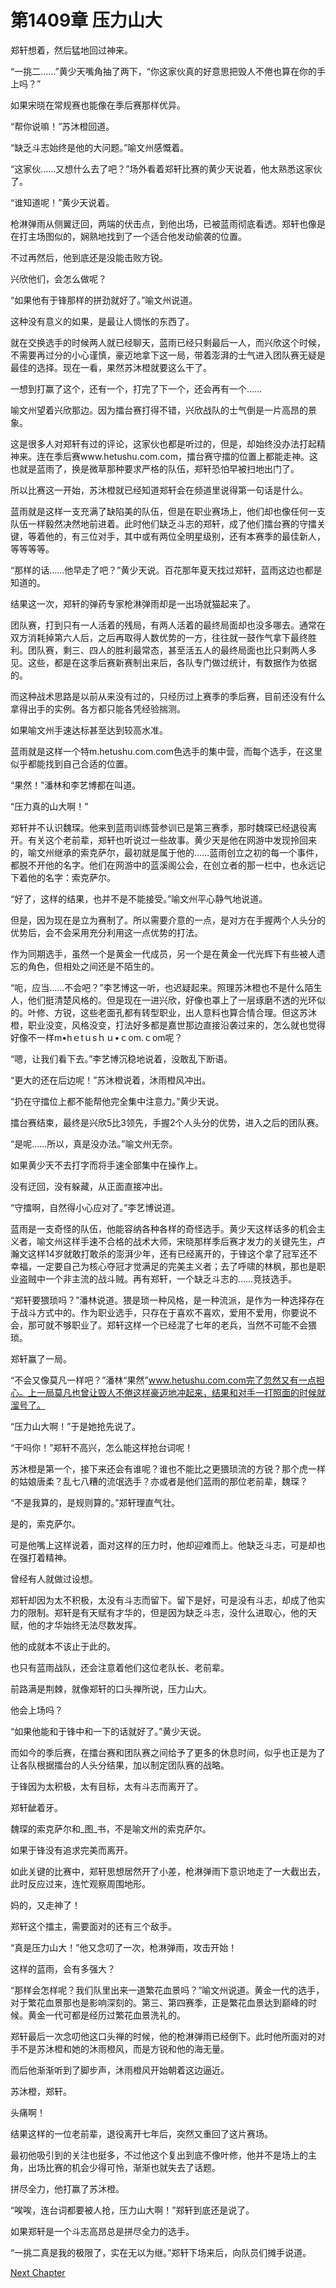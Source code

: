 # 第1409章 压力山大

郑轩想着，然后猛地回过神来。

“一挑二……”黄少天嘴角抽了两下，“你这家伙真的好意思把毁人不倦也算在你的手上吗？”

如果宋晓在常规赛也能像在季后赛那样优异。

“帮你说嘛！”苏沐橙回道。

“缺乏斗志始终是他的大问题。”喻文州感慨着。

“这家伙……又想什么去了吧？”场外看着郑轩比赛的黄少天说着，他太熟悉这家伙了。

“谁知道呢！”黄少天说着。

枪淋弹雨从侧翼迂回，两端的伏击点，到他出场，已被蓝雨彻底看透。郑轩也像是在打主场图似的，娴熟地找到了一个适合他发动偷袭的位置。

不过再然后，他到底还是没能击败方锐。

兴欣他们，会怎么做呢？

“如果他有于锋那样的拼劲就好了。”喻文州说道。

这种没有意义的如果，是最让人惆怅的东西了。

就在交换选手的时候两人就已经聊天，蓝雨已经只剩最后一人，而兴欣这个时候，不需要再过分的小心谨慎，豪迈地拿下这一局，带着澎湃的士气进入团队赛无疑是最佳的选择。现在一看，果然苏沐橙就要这么干了。

一想到打赢了这个，还有一个，打完了下一个，还会再有一个……

喻文州望着兴欣那边。因为擂台赛打得不错，兴欣战队的士气倒是一片高昂的景象。

这是很多人对郑轩有过的评论，这家伙也都是听过的，但是，却始终没办法打起精神来。连在季后赛www.hetushu.com.com，擂台赛守擂的位置上都能走神。这也就是蓝雨了，换是微草那种要求严格的队伍，郑轩恐怕早被扫地出门了。

所以比赛这一开始，苏沐橙就已经知道郑轩会在频道里说得第一句话是什么。

蓝雨就是这样一支充满了缺陷美的队伍，但是在职业赛场上，他们却也像任何一支队伍一样毅然决然地前进着。此时他们缺乏斗志的郑轩，成了他们擂台赛的守擂关键，等着他的，有三位对手，其中或有两位全明星级别，还有本赛季的最佳新人，等等等等。

“那样的话……他早走了吧？”黄少天说。百花那年夏天找过郑轩，蓝雨这边也都是知道的。

结果这一次，郑轩的弹药专家枪淋弹雨却是一出场就猫起来了。

团队赛，打到只有一人活着的残局，有两人活着的最终局面却也没多哪去。通常在双方消耗掉第六人后，之后再取得人数优势的一方，往往就一鼓作气拿下最终胜利。团队赛，剩三、四人的胜利最常态，甚至活五人的最终局面也比只剩两人多见。这些，都是在这季后赛新赛制出来后，各队专门做过统计，有数据作为依据的。

而这种战术思路是以前从来没有过的，只经历过上赛季的季后赛，目前还没有什么拿得出手的实例。各方都只能各凭经验揣测。

如果喻文州手速达标甚至达到较高水准。

蓝雨就是这样一个特m.hetushu.com.com色选手的集中营，而每个选手，在这里似乎都能找到自己合适的位置。

“果然！”潘林和李艺博都在叫道。

“压力真的山大啊！”

郑轩并不认识魏琛。他来到蓝雨训练营参训已是第三赛季，那时魏琛已经退役离开。有关这个老前辈，郑轩也听说过一些故事。黄少天是他在网游中发现拎回来的，喻文州继承的索克萨尔，最初就是属于他的……蓝雨创立之初的每一个事件，都脱不开他的名字。他们在网游中的蓝溪阁公会，在创立者的那一栏中，也永远记下着他的名字：索克萨尔。

“好了，这样的结果，也并不是不能接受。”喻文州平心静气地说道。

但是，因为现在是立为赛制了。所以需要介意的一点，是对方在手握两个人头分的优势后，会不会采用充分利用这一点优势的打法。

作为同期选手，虽然一个是黄金一代成员，另一个是在黄金一代光辉下有些被人遗忘的角色，但相处之间还是不陌生的。

“呃，应当……不会吧？”李艺博这一听，也迟疑起来。照理苏沐橙也不是什么陌生人，他们挺清楚风格的。但是现在一进兴欣，好像也罩上了一层琢磨不透的光环似的。叶修、方锐，这些老面孔都有转型职业，出人意料也算合情合理。但这苏沐橙，职业没变，风格没变，打法好多都是嘉世那边直接沿袭过来的，怎么就也觉得好像不一样m•hｅtｕsｈｕ•ｃom.ｃom呢？

“嗯，让我们看下去。”李艺博沉稳地说着，没敢乱下断语。

“更大的还在后边呢！”苏沐橙说着，沐雨橙风冲出。

“扔在守擂位上都不能帮他完全集中注意力。”黄少天说。

擂台赛结束，最终是兴欣5比3领先，手握2个人头分的优势，进入之后的团队赛。

“是呢……所以，真是没办法。”喻文州无奈。

如果黄少天不去打字而将手速全部集中在操作上。

没有迂回，没有躲藏，从正面直接冲出。

“守擂啊，自然得小心应对了。”李艺博说道。

蓝雨是一支奇怪的队伍，他能容纳各种各样的奇怪选手。黄少天这样话多的机会主义者，喻文州这样手速不合格的战术大师，宋晓那样季后赛才发力的关键先生，卢瀚文这样14岁就敢打敢杀的澎湃少年，还有已经离开的，于锋这个拿了冠军还不幸福，一定要自己为核心夺冠才觉满足的完美主义者；去了呼啸的林枫，那也是职业盗贼中一个非主流的战斗贼。再有郑轩，一个缺乏斗志的……竞技选手。

“郑轩要猥琐吗？”潘林说道。猥是琐一种风格，是一种流派，是作为一种选择存在于战斗方式中的。作为职业选手，只存在于喜欢不喜欢，爱用不爱用，你要说不会，那可就不够职业了。郑轩这样一个已经混了七年的老兵，当然不可能不会猥琐。

郑轩赢了一局。

“不会又像莫凡一样吧？”潘林“果然”www.hetushu.com.com完了忽然又有一点担心。上一局莫凡也曾让毁人不倦这样豪迈地冲起来，结果和对手一打照面的时候就溜号了。

“压力山大啊！”于是她抢先说了。

“干吗你！”郑轩不高兴，怎么能这样抢台词呢！

苏沐橙是第一个，接下来还会有谁呢？谁也不能比之更猥琐流的方锐？那个虎一样的姑娘唐柔？乱七八糟的流氓选手？亦或者是他们蓝雨的那位老前辈，魏琛？

“不是我算的，是规则算的。”郑轩理直气壮。

是的，索克萨尔。

可是他嘴上这样说着，面对这样的压力时，他却迎难而上。他缺乏斗志，可是却也在强打着精神。

曾经有人就做过设想。

郑轩却因为太不积极，太没有斗志而留下。留下是好，可是没有斗志，却成了他实力的限制。郑轩是有天赋有才华的，但是因为缺乏斗志，没什么进取心，他的天赋，他的才华始终无法尽数发挥。

他的成就本不该止于此的。

也只有蓝雨战队，还会注意着他们这位老队长、老前辈。

前路满是荆棘，就像郑轩的口头禅所说，压力山大。

他会上场吗？

“如果他能和于锋中和一下的话就好了。”黄少天说。

而如今的季后赛，在擂台赛和团队赛之间给予了更多的休息时间，似乎也正是为了让各队根据擂台的人头分结果，加以制定团队赛的战略。

于锋因为太积极，太有目标，太有斗志而离开了。

郑轩龇着牙。

魏琛的索克萨尔和_图_书，不是喻文州的索克萨尔。

如果于锋没有追求完美而离开。

如此关键的比赛中，郑轩思想居然开了小差，枪淋弹雨下意识地走了一大截出去，此时反应过来，连忙观察周围地形。

妈的，又走神了！

郑轩这个擂主，需要面对的还有三个敌手。

“真是压力山大！”他又念叨了一次，枪淋弹雨，攻击开始！

这样的蓝雨，会有多强大？

“那样会怎样呢？我们队里出来一道繁花血景吗？”喻文州说道。黄金一代的选手，对于繁花血景那也是影响深刻的。第三、第四赛季，正是繁花血景达到巅峰的时候。黄金一代可都是经历过繁花血景洗礼的。

郑轩最后一次念叨他这口头禅的时候，他的枪淋弹雨已经倒下。此时他所面对的对手不是苏沐橙和她的沐雨橙风，而是方锐和他的海无量。

而后他渐渐听到了脚步声，沐雨橙风开始朝着这边逼近。

苏沐橙，郑轩。

头痛啊！

结果这样的一位老前辈，退役离开七年后，突然又重回了这片赛场。

最初他吸引到的关注也挺多，不过他这个复出到底不像叶修，他并不是场上的主角，出场比赛的机会少得可怜，渐渐也就失去了话题。

拼尽全力，他打赢了苏沐橙。

“唉唉，连台词都要被人抢，压力山大啊！”郑轩到底还是说了。

如果郑轩是一个斗志高昂总是拼尽全力的选手。

“一挑二真是我的极限了，实在无以为继。”郑轩下场来后，向队员们摊手说道。



[Next Chapter](%E7%AC%AC1410%E7%AB%A0%20%E6%91%87%E6%91%86%E7%9A%84%E5%B9%B3%E8%A1%A1.md)